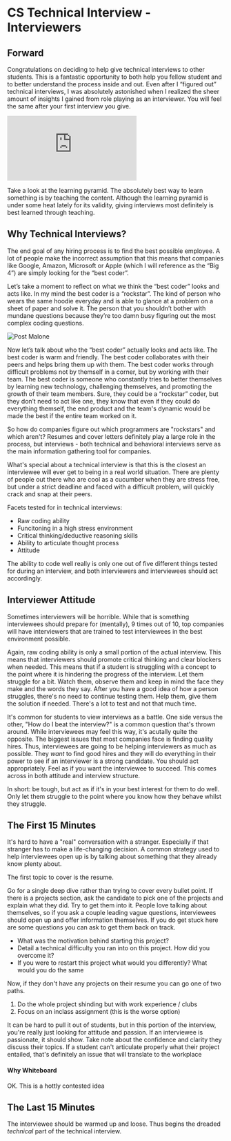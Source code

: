 # CS Technical Interview - Interviewers
## Forward
Congratulations on deciding to help give technical interviews to other students. This is a fantastic opportunity to both help you fellow student and to better understand the process inside and out. Even after I “figured out” technical interviews, I was absolutely astonished when I realized the sheer amount of insights I gained from role playing as an interviewer. You will feel the same after your first interview you give.

![Learning Pyramid](https://img.washingtonpost.com/wp-apps/imrs.php?src=https://img.washingtonpost.com/blogs/answer-sheet/files/2013/02/pyramid.png&w=1484)

Take a look at the learning pyramid. The absolutely best way to learn something is by teaching the content. Although the learning pyramid is under some heat lately for its validity, giving interviews most definitely is best learned through teaching.

## Why Technical Interviews?
The end goal of any hiring process is to find the best possible employee. A lot of people make the incorrect assumption that this means that companies like Google, Amazon, Microsoft or Apple (which I will reference as the “Big 4”) are simply looking for the “best coder”.

Let’s take a moment to reflect on what we think the “best coder” looks and acts like. In my mind the best coder is a “rockstar”. The kind of person who wears the same hoodie everyday and is able to glance at a problem on a sheet of paper and solve it. The person that you shouldn’t bother with mundane questions because they’re too damn busy figuring out the most complex coding questions.

![Post Malone](https://www.billboard.com/files/styles/article_main_image/public/media/Post-Malone-Sirius-XM-2016-interview-billboard-1548.jpg)

Now let’s talk about who the “best coder” actually looks and acts like. The best coder is warm and friendly. The best coder collaborates with their peers and helps bring them up with them. The best coder works through difficult problems not by themself in a corner, but by working with their team. The best coder is someone who constantly tries to better themselves by learning new technology, challenging themselves, and promoting the growth of their team members. Sure, they could be a “rockstar” coder, but they don’t need to act like one, they know that even if they could do everything themself, the end product and the team's dynamic would be made the best if the entire team worked on it.

So how do companies figure out which programmers are "rockstars" and which aren't? Resumes and cover letters definitely play a large role in the process, but interviews - both technical and behavioral interviews serve as the main information gathering tool for companies.

What's special about a technical interview is that this is the closest an interviewee will ever get to being in a real world situation. There are plenty of people out there who are cool as a cucumber when they are stress free, but under a strict deadline and faced with a difficult problem, will quickly crack and snap at their peers.

Facets tested for in technical interviews:
* Raw coding ability
* Funcitoning in a high stress environment
* Critical thinking/deductive reasoning skills
* Ability to articulate thought process
* Attitude

The ability to code well really is only one out of five different things tested for during an interview, and both interviewers and interviewees should act accordingly.

## Interviewer Attitude
Sometimes interviewers will be horrible. While that is something interviewees should prepare for (mentally), 9 times out of 10, top companies will have interviewers that are trained to test interviewees in the best environment possible.

Again, raw coding ability is only a small portion of the actual interview. This means that interviewers should promote critical thinking and clear blockers when needed. This means that if a student is struggling with a concept to the point where it is hindering the progress of the interview. Let them struggle for a bit. Watch them, observe them and keep in mind the face they make and the words they say. After you have a good idea of how a person struggles, there's no need to continue testing them. Help them, give them the solution if needed. There's a lot to test and not that much time.

It's common for students to view interviews as a battle. One side versus the other, "How do I beat the interview?" is a common question that's thrown around. While interviewees may feel this way, it's acutally quite the opposite. The biggest issues that most companies face is finding quality hires. Thus, interviewees are going to be helping interviewers as much as possible. They <i>want</i> to find good hires and they will do everything in their power to see if an interviewer is a strong candidate. You should act appropriately. Feel as if you want the interviewee to succeed. This comes across in both attitude and interview structure.

In short: be tough, but act as if it's in your best interest for them to do well. Only let them struggle to the point where you know how they behave whilst they struggle.

## The First 15 Minutes
It's hard to have a "real" conversation with a stranger. Especially if that stranger has to make a life-changing decision. A common strategy used to help interviewees open up is by talking about something that they already know plenty about.

The first topic to cover is the resume.

Go for a single deep dive rather than trying to cover every bullet point. If there is a projects section, ask the candidate to pick one of the projects and explain what they did. Try to get them into it. People love talking about themselves, so if you ask a couple leading vague questions, interviewees should open up and offer information themselves. If you do get stuck here are some questions you can ask to get them back on track.
* What was the motivation behind starting this project?
* Detail a technical difficulty you ran into on this project. How did you overcome it?
* If you were to restart this project what would you differently? What would you do the same

Now, if they don't have any projects on their resume you can go one of two paths.

1. Do the whole project shinding but with work experience / clubs
2. Focus on an inclass assignment (this is the worse option)

It can be hard to pull it out of students, but in this portion of the interview, you're really just looking for attitude and passion. If an interviewee is passionate, it should show. Take note about the confidence and clarity they discuss their topics. If a student can't articulate properly what their project entailed, that's definitely an issue that will translate to the workplace

#### Why Whiteboard
OK. This is a hottly contested idea

## The Last 15 Minutes
The interviewee should be warmed up and loose. Thus begins the dreaded <i>technical</i> part of the technical interview.
